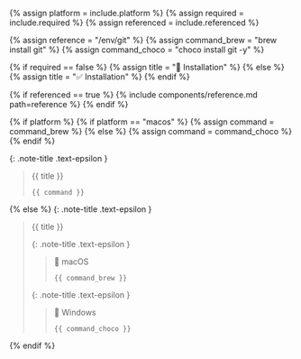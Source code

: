 <!-- LOCATION -->
<!-- _includes/components/git/ -->

<!-- INCLUDE -->
<!-- components/git/installation.md -->

<!-- VARIABLES -->
<!-- platform:      [macos, windows], default to ALL -->
<!-- required:      [true, false], default to true -->
<!-- referenced:    [true, false], default to false -->


<!-- READ VARIABLES -->
{% assign platform   = include.platform %}
{% assign required   = include.required %}
{% assign referenced = include.referenced %}


<!-- ASSIGN CONSTANTS -->
{% assign reference     = "/env/git" %}
{% assign command_brew  = "brew install git" %}
{% assign command_choco = "choco install git -y" %}


<!-- DECIDE TO DISPLAY THE NECESSITY OF THE INSTALLATION -->
{% if required == false %}
    {% assign title = "🔲 Installation" %}
{% else %}
    {% assign title = "✅ Installation" %}
{% endif %}


<!-- DECIDE TO DISPLAY THE LINK OF THIS COMPONENT -->
{% if referenced == true %}
{% include components/reference.md path=reference %}
{% endif %}


<!-- MAIN CONTENT -->

<!-- macOS & Windows -->
{% if platform %}
    {% if platform == "macos" %}
        {% assign command =  command_brew %}
    {% else %}
        {% assign command =  command_choco %}
    {% endif %}

{: .note-title .text-epsilon }
> {{ title }}
>
> ```shell
> {{ command }}
> ```

<!-- All -->
{% else %}
{: .note-title .text-epsilon }
> {{ title }}
>
> {: .note-title .text-epsilon }
>> 🔘 macOS
>> 
>> ```shell
>> {{ command_brew }}
>> ```
>
> {: .note-title .text-epsilon }
>> 🔘 Windows
>> 
>> ```shell
>> {{ command_choco }}
>> ```
{% endif %}
